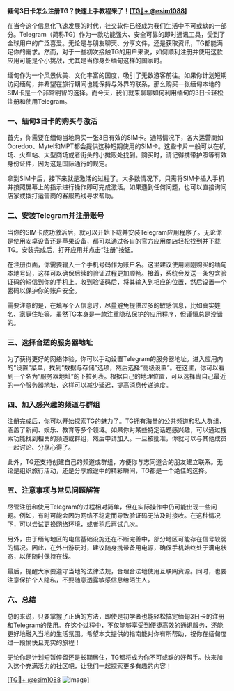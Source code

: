 **緬甸3日卡怎么注册TG？快速上手教程来了！[[TG💪+ @esim1088](https://t.me/s/esim1088)]**

在当今这个信息化飞速发展的时代，社交软件已经成为我们生活中不可或缺的一部分。Telegram（简称TG）作为一款功能强大、安全可靠的即时通讯工具，受到了全球用户的广泛喜爱。无论是与朋友聊天、分享文件，还是获取资讯，TG都能满足你的需求。然而，对于一些初次接触TG的用户来说，如何顺利注册并使用这款应用可能是个小挑战，尤其是当你身处缅甸这样的国家时。

缅甸作为一个风景优美、文化丰富的国度，吸引了无数游客前往。如果你计划短期访问缅甸，并希望在旅行期间也能保持与外界的联系，那么购买一张缅甸本地的SIM卡是一个非常明智的选择。而今天，我们就来聊聊如何利用缅甸的3日卡轻松注册和使用Telegram。

### 一、缅甸3日卡的购买与激活

首先，你需要在缅甸当地购买一张3日有效的SIM卡。通常情况下，各大运营商如Ooredoo、Mytel和MPT都会提供这种短期使用的SIM卡。这些卡片一般可以在机场、火车站、大型商场或者街头的小摊贩处找到。购买时，请记得携带护照等有效身份证件，因为这是国际通行的规定。

拿到SIM卡后，接下来就是激活的过程了。大多数情况下，只需将SIM卡插入手机并按照屏幕上的指示进行操作即可完成激活。如果遇到任何问题，也可以直接询问店家或拨打运营商的客服热线寻求帮助。

### 二、安装Telegram并注册账号

当你的SIM卡成功激活后，就可以开始下载并安装Telegram应用程序了。无论你是使用安卓设备还是苹果设备，都可以通过各自的官方应用商店轻松找到并下载TG。安装完成后，打开应用并点击“注册”按钮。

在注册页面，你需要输入一个手机号码作为账户名。这里建议使用刚刚购买的缅甸本地号码，这样可以确保后续的验证过程更加顺畅。接着，系统会发送一条包含验证码的短信到你的手机上。收到验证码后，将其输入到相应的位置，然后设置一个密码以保护你的账户安全。

需要注意的是，在填写个人信息时，尽量避免提供过多的敏感信息，比如真实姓名、家庭住址等。虽然TG本身是一款注重隐私保护的应用程序，但谨慎总是没错的。

### 三、选择合适的服务器地址

为了获得更好的网络体验，你可以手动设置Telegram的服务器地址。进入应用内的“设置”菜单，找到“数据与存储”选项，然后选择“高级设置”。在这里，你可以看到一个名为“服务器地址”的下拉列表。根据自己的地理位置，可以选择离自己最近的一个服务器地址，这样可以减少延迟，提高消息传递速度。

### 四、加入感兴趣的频道与群组

注册完成后，你可以开始探索TG的魅力了。TG拥有海量的公共频道和私人群组，涵盖了新闻、娱乐、教育等多个领域。如果你对某些特定话题感兴趣，可以通过搜索功能找到相关的频道或群组，然后申请加入。一旦被批准，你就可以与其他成员一起讨论、分享心得了。

此外，TG还支持创建自己的频道或群组，方便你与志同道合的朋友建立联系。无论是组织旅行活动，还是分享旅途中的精彩瞬间，TG都是一个绝佳的选择。

### 五、注意事项与常见问题解答

尽管注册和使用Telegram的过程相对简单，但在实际操作中仍可能出现一些问题。例如，有时可能会因为网络不稳定而导致验证码无法及时接收。在这种情况下，可以尝试更换网络环境，或者稍后再试几次。

另外，由于缅甸地区的电信基础设施还在不断完善中，部分地区可能存在信号较弱的情况。因此，在外出游玩时，建议随身携带备用电源，确保手机始终处于满电状态，以便随时保持在线。

最后，提醒大家要遵守当地的法律法规，合理合法地使用互联网资源。同时，也要注意保护个人隐私，不要随意透露敏感信息给陌生人。

### 六、总结

总的来说，只要掌握了正确的方法，即使是初学者也能轻松搞定缅甸3日卡的注册和Telegram的使用。在这个过程中，不仅能够享受到便捷高效的通讯服务，还能更好地融入当地的生活氛围。希望本文提供的指南能对你有所帮助，祝你在缅甸度过一段愉快且充实的旅程！

无论你是计划短暂停留还是长期居住，TG都将成为你不可或缺的好帮手。快来加入这个充满活力的社区吧，让我们一起探索更多有趣的内容！

[[TG💪+ @esim1088](https://t.me/s/esim1088) ![Image](https://i.postimg.cc/4NQfJmqS/Snipaste-2025-05-13-00-14-12.png)]